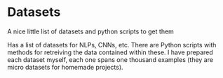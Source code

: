 # Datasets
A nice little list of datasets and python scripts to get them

Has a list of datasets for NLPs, CNNs, etc. There are Python scripts with methods for retreiving the data contained within these. I have prepared each dataset myself, each one spans one thousand examples (they are micro datasets for homemade projects). 
